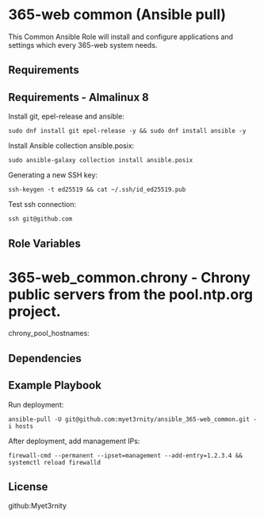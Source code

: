 365-web common (Ansible pull)
===================

This Common Ansible Role will install and configure applications and settings which every 365-web system needs.

Requirements
------------

## Requirements - Almalinux 8

Install git, epel-release and ansible:

    sudo dnf install git epel-release -y && sudo dnf install ansible -y

Install Ansible collection ansible.posix:

    sudo ansible-galaxy collection install ansible.posix

Generating a new SSH key:

    ssh-keygen -t ed25519 && cat ~/.ssh/id_ed25519.pub

Test ssh connection:

    ssh git@github.com

Role Variables
--------------

# 365-web_common.chrony - Chrony public servers from the pool.ntp.org project.
chrony_pool_hostnames:

Dependencies
------------

Example Playbook
----------------

Run deployment:

    ansible-pull -U git@github.com:myet3rnity/ansible_365-web_common.git -i hosts

After deployment, add management IPs:

    firewall-cmd --permanent --ipset=management --add-entry=1.2.3.4 && systemctl reload firewalld

License
-------
github:Myet3rnity
